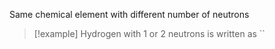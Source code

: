 Same chemical element with different number of neutrons
> [!example] Hydrogen with 1 or 2 neutrons is written as ``

